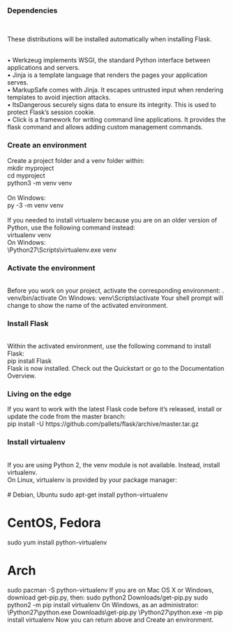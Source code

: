 <h3>Dependencies</h3><br>
<p>These distributions will be installed automatically when installing Flask.</p><br>
•	Werkzeug implements WSGI, the standard Python interface between applications and servers.<br>
•	Jinja is a template language that renders the pages your application serves.<br>
•	MarkupSafe comes with Jinja. It escapes untrusted input when rendering templates to avoid injection attacks.<br>
•	ItsDangerous securely signs data to ensure its integrity. This is used to protect Flask’s session cookie.<br>
•	Click is a framework for writing command line applications. It provides the flask command and allows adding custom management commands.<br>

<h3>Create an environment</h3>
Create a project folder and a venv folder within:<br>
mkdir myproject<br>
cd myproject<br>
python3 -m venv venv<br>
<br>
On Windows:<br>
py -3 -m venv venv<br>
<br>
If you needed to install virtualenv because you are on an older version of Python, use the following command instead:<br>
virtualenv venv<br>
On Windows:<br>
\Python27\Scripts\virtualenv.exe venv<br>

<h3>Activate the environment</h3><br>
Before you work on your project, activate the corresponding environment:
. venv/bin/activate
On Windows:
venv\Scripts\activate
Your shell prompt will change to show the name of the activated environment.

<h3>Install Flask</h3><br>
Within the activated environment, use the following command to install Flask:<br>
pip install Flask<br>
Flask is now installed. Check out the Quickstart or go to the Documentation Overview.<br>

<h3>Living on the edge</h3>
If you want to work with the latest Flask code before it’s released, install or update the code from the master branch:<br>
pip install -U https://github.com/pallets/flask/archive/master.tar.gz<br>

<h3>Install virtualenv</h3><br>
If you are using Python 2, the venv module is not available. Instead, install virtualenv.<br>
On Linux, virtualenv is provided by your package manager:<br>
<br>
# Debian, Ubuntu
sudo apt-get install python-virtualenv

# CentOS, Fedora
sudo yum install python-virtualenv

# Arch
sudo pacman -S python-virtualenv
If you are on Mac OS X or Windows, download get-pip.py, then:
sudo python2 Downloads/get-pip.py
sudo python2 -m pip install virtualenv
On Windows, as an administrator:
\Python27\python.exe Downloads\get-pip.py
\Python27\python.exe -m pip install virtualenv
Now you can return above and Create an environment.


